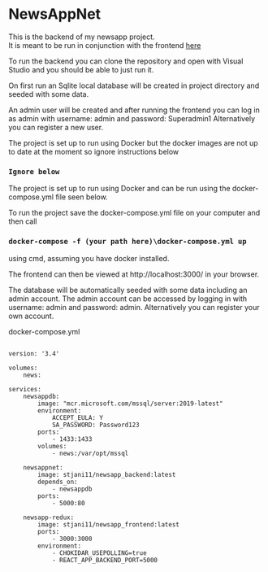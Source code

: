 # NewsAppNet


This is the backend of my newsapp project. <br />
It is meant to be run in conjunction with the frontend [here](https://github.com/krissi1111/newsappretype)

To run the backend you can clone the repository and open with Visual Studio and you should be able to just run it.

On first run an Sqlite local database will be created in project directory and seeded with some data.

An admin user will be created and after running the frontend you can log in as admin with username: admin and password: Superadmin1
Alternatively you can register a new user.

The project is set up to run using Docker but the docker images are not up to date at the moment so ignore instructions below

### `Ignore below`

The project is set up to run using Docker and can be run using the docker-compose.yml file seen below.

To run the project save the docker-compose.yml file on your computer and then call 

### `docker-compose -f (your path here)\docker-compose.yml up`

using cmd, assuming you have docker installed.

The frontend can then be viewed at http://localhost:3000/ in your browser.

The database will be automatically seeded with some data including an admin account. The admin account can be accessed by logging in with username: admin and password: admin. Alternatively you can register your own account. 

docker-compose.yml
```

version: '3.4'

volumes:
    news:    

services:
    newsappdb:
        image: "mcr.microsoft.com/mssql/server:2019-latest"
        environment:
            ACCEPT_EULA: Y
            SA_PASSWORD: Password123
        ports:
            - 1433:1433
        volumes:
            - news:/var/opt/mssql

    newsappnet:
        image: stjani11/newsapp_backend:latest
        depends_on:
            - newsappdb
        ports:
            - 5000:80

    newsapp-redux:
        image: stjani11/newsapp_frontend:latest
        ports:
            - 3000:3000
        environment:
            - CHOKIDAR_USEPOLLING=true
            - REACT_APP_BACKEND_PORT=5000
```

